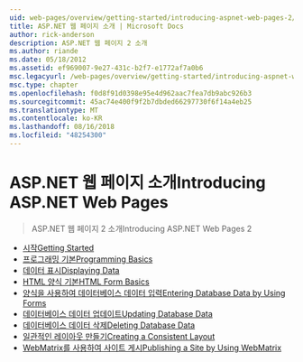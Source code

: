 ```yaml
---
uid: web-pages/overview/getting-started/introducing-aspnet-web-pages-2/index
title: ASP.NET 웹 페이지 소개 | Microsoft Docs
author: rick-anderson
description: ASP.NET 웹 페이지 2 소개
ms.author: riande
ms.date: 05/18/2012
ms.assetid: ef969007-9e27-431c-b2f7-e1772af7a0b6
msc.legacyurl: /web-pages/overview/getting-started/introducing-aspnet-web-pages-2
msc.type: chapter
ms.openlocfilehash: f0d8f91d0398e95e4d962aac7fea7db9abc926b3
ms.sourcegitcommit: 45ac74e400f9f2b7dbded66297730f6f14a4eb25
ms.translationtype: MT
ms.contentlocale: ko-KR
ms.lasthandoff: 08/16/2018
ms.locfileid: "48254300"
---
```

<a name="introducing-aspnet-web-pages"></a><span data-ttu-id="059e3-103">ASP.NET 웹 페이지 소개</span><span class="sxs-lookup"><span data-stu-id="059e3-103">Introducing ASP.NET Web Pages</span></span>
====================
> <span data-ttu-id="059e3-104">ASP.NET 웹 페이지 2 소개</span><span class="sxs-lookup"><span data-stu-id="059e3-104">Introducing ASP.NET Web Pages 2</span></span>


- [<span data-ttu-id="059e3-105">시작</span><span class="sxs-lookup"><span data-stu-id="059e3-105">Getting Started</span></span>](getting-started.md)
- [<span data-ttu-id="059e3-106">프로그래밍 기본</span><span class="sxs-lookup"><span data-stu-id="059e3-106">Programming Basics</span></span>](intro-to-web-pages-programming.md)
- [<span data-ttu-id="059e3-107">데이터 표시</span><span class="sxs-lookup"><span data-stu-id="059e3-107">Displaying Data</span></span>](displaying-data.md)
- [<span data-ttu-id="059e3-108">HTML 양식 기본</span><span class="sxs-lookup"><span data-stu-id="059e3-108">HTML Form Basics</span></span>](form-basics.md)
- [<span data-ttu-id="059e3-109">양식을 사용하여 데이터베이스 데이터 입력</span><span class="sxs-lookup"><span data-stu-id="059e3-109">Entering Database Data by Using Forms</span></span>](entering-data.md)
- [<span data-ttu-id="059e3-110">데이터베이스 데이터 업데이트</span><span class="sxs-lookup"><span data-stu-id="059e3-110">Updating Database Data</span></span>](updating-data.md)
- [<span data-ttu-id="059e3-111">데이터베이스 데이터 삭제</span><span class="sxs-lookup"><span data-stu-id="059e3-111">Deleting Database Data</span></span>](deleting-data.md)
- [<span data-ttu-id="059e3-112">일관적인 레이아웃 만들기</span><span class="sxs-lookup"><span data-stu-id="059e3-112">Creating a Consistent Layout</span></span>](layouts.md)
- [<span data-ttu-id="059e3-113">WebMatrix를 사용하여 사이트 게시</span><span class="sxs-lookup"><span data-stu-id="059e3-113">Publishing a Site by Using WebMatrix</span></span>](publishing.md)
